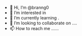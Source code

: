 - 👋 Hi, I’m @branng0 
- 👀 I’m interested in 
- 🌱 I’m currently learning .
- 💞️ I’m looking to collaborate on ....
- 📫 How to reach me ......

<!---
branng0/branng0 is a ✨ special ✨ repository because its `README.md` (this file) appears on your GitHub profile.
You can click the Preview link to take a look at your changes.
--->
